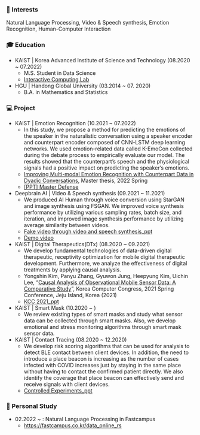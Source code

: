 ### 📡  Interests
Natural Language Processing, Video & Speech synthesis, Emotion Recognition, Human-Computer Interaction


### 🎓  Education
  - KAIST | Korea Advanced Institute of Science and Technology (08.2020 ~ 07.2022) 
    - M.S. Student in Data Science
    - [Interactive Computing Lab](http://ic.kaist.ac.kr/wiki/wiki.cgi?Main)
  - HGU | Handong Global University (03.2014 ~ 07. 2020)
    - B.A. in Mathematics and Statistics


### 💻  Project
  - KAIST | Emotion Recognition (10.2021 ~ 07.2022)
    -  In this study, we propose a method for predicting the emotions of the speaker in the naturalistic conversation using a speaker encoder and counterpart encoder composed of CNN-LSTM deep learning networks. We used emotion-related data called K-EmoCon collected during the debate process to empirically evaluate our model. The results showed that the counterpart’s speech and the physiological signals had a positive impact on predicting the speaker’s emotions.
    - [<u>Improving Multi-modal Emotion Recognition with Counterpart Data in Dyadic Conversations</u>](https://yong-shin.github.io/assets/pdf/Improving_Multi_modal_Emotion_Recognition_with_Counterpart_Data_in_Dyadic_Conversations.pdf), Master thesis, 2022 Spring
    - [<u>[PPT] Master Defense</u>](https://docs.google.com/presentation/d/1cDFI99C3vEIuxKN2ilplcjJVVHhv0JH1KhfW5QJ_XJA/edit?usp=sharing)
  - Deepbrain AI | Video & Speech synthesis (09.2021 ~ 11.2021)
    -  We produced AI Human through voice conversion using StarGAN and image synthesis using FSGAN. We improved voice synthesis performance by utilizing various sampling rates, batch size, and iteration, and improved image synthesis performance by utilizing average similarity between videos.
    - [Fake video through video and speech synthesis_ppt](https://yong-shin.github.io/assets/pdf/Fake%20video.pdf)
    - [Demo video](https://yong-shin.github.io/assets/Video/Demo%20video.mp4)
  - KAIST | Digital Therapeutics(DTx) (08.2020 ~ 09.2021)
    -  We develop fundamental technologies of data-driven digital therapeutic, receptivity optimization for mobile digital therapeutic development. Furthermore, we analyze the effectiveness of digital treatments by applying causal analysis.
    -  Yongshin Kim, Panyu Zhang, Gyuwon Jung, Heepyung Kim, Uichin Lee, “[Causal Analysis of Observational Mobile Sensor Data: A Comparative Study](https://yong-shin.github.io/assets/pdf/Causal%20Analysis%20of%20Observational%20Mobile%20Sensor%20Data_A%20Comparative%20Study.pdf)”, Korea Computer Congress, 2021 Spring Conference, Jeju Island, Korea (2021) 
    -  [KCC 2021_ppt](https://docs.google.com/presentation/d/108yi3Ldb15lDyjJc54XWE5Y-oxGyX4RX4hg52pHEm7Y/edit?usp=sharing)
  - KAIST | Smart Mask (10.2020 ~ )
    -  We review existing types of smart masks and study what sensor data can be collected through smart masks. Also, we develop emotional and stress monitoring algorithms through smart mask sensor data.
  - KAIST | Contact Tracing (08.2020 ~ 12.2020)
    -  We develop risk scoring algorithms that can be used for analysis to detect BLE contact between client devices. In addition, the need to introduce a place beacon is increasing as the number of cases infected with COVID increases just by staying in the same place without having to contact the confirmed patient directly. We also identify the coverage that place beacon can effectively send and receive signals with client devices.
    -  [Controlled Experiments_ppt](https://docs.google.com/presentation/d/1WIOQEX3WJmOHljd_TbRm0fsnNfMzzux5nkGaaUamtfA/edit?usp=sharing)
<!--   - KAIST | [KSE531] Human-Computer Interaction: Theory and Design (Spring 2021)
    -  We introduce a new interpretation of art experience by presenting CAN(Communicative Art Network), which allows viewers to achieve self-reliant thinking based on their art experience. CAN is a platform that consists of CAN AR Comment System and CAN SNS. (Course Project) 
    -  [“Step-by-step Self-reliant Thinking with CAN(Communicative Art Network)”](https://yong-shin.github.io/assets/pdf/Step-by-step%20Self-reliant%20Thinking%20with%20CAN(Communicative%20ARt%20Network).pdf)
    -  [CAN_ppt](https://docs.google.com/presentation/d/1eYYdJaLrU1f3uUwvGD1NqW2Ooxt-x7VGwnH_661J9uQ/edit)
  -  KAIST | [KSE526] Analytical Methodologies for Big Data (Fall 2020)
     -  We propose EFNet(Energy usage Forecasting Network) which forecast energy usage by using attention based CNN-LSTM networks. EFNet is a sequential prediction model that reflects the characteristics of variables such as weather, calendar, oil price, and COVID-19 confirmed cases. (Course Project)
     -  [“EFNet: Attention based CNN-LSTM Networks for Energy Usage Forecasting with External Factors”](https://yong-shin.github.io/assets/pdf/EFNet%20Attention%20based%20CNN-LSTM%20Networks%20forEnergy%20Usage%20Forecasting%20with%20External%20Factors.pdf)
     -  [EFNet_ppt](https://docs.google.com/presentation/d/1RAtFt_BKopN5EEDb5RL-yWLqL48HUvLs6Lj7cVxYFuw/edit#slide=id.p1)
  -  KAIST | [KSE801] Sensor Data Science (Fall 2020) 
     -  Wearable devices and smartphones can be used to track a person's body and physiological conditions to determine the relationship between physical activity and stress level. The goal of the research was to predict people’s daily stress level from three different sets of data: 1) physical data 2) User info data 3) ESM data. (Course Project)
     -  [Emotion recognition with mobile phone & wearable sensor data](https://yong-shin.github.io/assets/pdf/Emotion%20recognition%20with%20mobile%20phone%20&%20wearable%20sensor%20data.pdf) -->
### :school:  Personal Study
  - 02.2022 ~ : Natural Language Processing in Fastcampus
    - https://fastcampus.co.kr/data_online_rs

<!-- [![Anurag's github stats](https://github-readme-stats.vercel.app/api?username=yong-shin)](https://github.com/anuraghazra/github-readme-stats) -->
